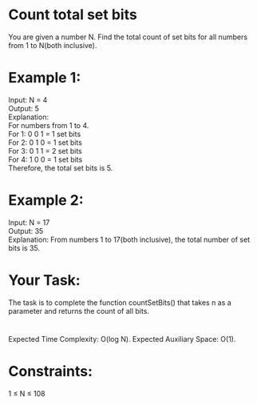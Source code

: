 # Count total set bits
You are given a number N. Find the total count of set bits for all numbers from 1 to N(both inclusive).

# Example 1:

Input: N = 4  
Output: 5  
Explanation:  
For numbers from 1 to 4.  
For 1: 0 0 1 = 1 set bits  
For 2: 0 1 0 = 1 set bits  
For 3: 0 1 1 = 2 set bits  
For 4: 1 0 0 = 1 set bits  
Therefore, the total set bits is 5.  
# Example 2:

Input: N = 17  
Output: 35  
Explanation: From numbers 1 to 17(both inclusive), 
the total number of set bits is 35.

# Your Task:
The task is to complete the function countSetBits() that takes n as a parameter and returns the count of all bits.

# 
Expected Time Complexity: O(log N).
Expected Auxiliary Space: O(1).

# Constraints:
1 ≤ N ≤ 108
